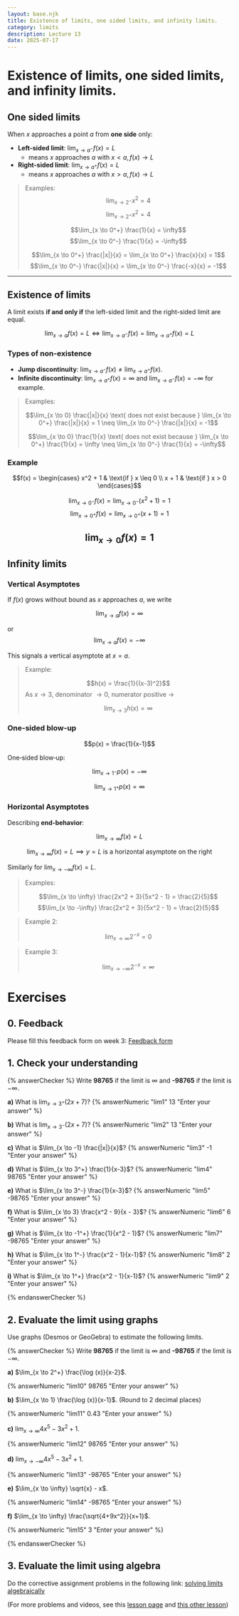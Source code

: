 ```yaml
---
layout: base.njk
title: Existence of limits, one sided limits, and infinity limits.
category: limits
description: Lecture 13
date: 2025-07-17
---
```


# Existence of limits, one sided limits, and infinity limits.

## One sided limits

When $x$ approaches a point $a$ from **one side** only:

- **Left-sided limit**: $\lim_{x \to a^-} f(x) = L$
  - means $x$ approaches $a$ with $x < a, f(x) \to L$
- **Right-sided limit**: $\lim_{x \to a^+} f(x) = L$
  - means $x$ approaches $a$ with $x > a, f(x) \to L$

> Examples:
> $$\lim_{x \to 2^-} x^2 = 4$$
> $$\lim_{x \to 2^+} x^2 = 4$$
>
> $$\lim_{x \to 0^+} \frac{1}{x} = \infty$$
> $$\lim_{x \to 0^-} \frac{1}{x} = -\infty$$
>
> $$\lim_{x \to 0^+} \frac{|x|}{x} = \lim_{x \to 0^+} \frac{x}{x} = 1$$
> $$\lim_{x \to 0^-} \frac{|x|}{x} = \lim_{x \to 0^-} \frac{-x}{x} = -1$$

---
## Existence of limits

A limit exists **if and only if** the left-sided limit and the right-sided limit are equal.

$$\lim_{x \to a} f(x) = L \iff \lim_{x \to a^-} f(x) = \lim_{x \to a^+} f(x) = L$$

### Types of non-existence

- **Jump discontinuity**: $\lim_{x \to a^-} f(x) \neq \lim_{x \to a^+} f(x)$.
- **Infinite discontinuity**: $\lim_{x \to a^+} f(x) = \infty$ and $\lim_{x \to a^-} f(x) = -\infty$ for example.

> Examples:
>
> $$\lim_{x \to 0} \frac{|x|}{x} \text{ does not exist because } \lim_{x \to 0^+} \frac{|x|}{x} = 1 \neq \lim_{x \to 0^-} \frac{|x|}{x} = -1$$
>
> $$\lim_{x \to 0} \frac{1}{x} \text{ does not exist because } \lim_{x \to 0^+} \frac{1}{x} = \infty \neq \lim_{x \to 0^-} \frac{1}{x} = -\infty$$

### Example

$$f(x) = \begin{cases}
x^2 + 1 & \text{if } x \leq 0 \\
x + 1 & \text{if } x > 0
\end{cases}$$

$$\lim_{x \to 0^-} f(x) = \lim_{x \to 0^-} (x^2 + 1) = 1$$
$$\lim_{x \to 0^+} f(x) = \lim_{x \to 0^+} (x + 1) = 1$$

$$\lim_{x \to 0} f(x) = 1$$
---

## Infinity limits

### Vertical Asymptotes

If $f(x)$ grows without bound as $x$ approaches $a$, we write

$$\lim_{x \to a} f(x) = \infty$$

or
$$\lim_{x \to a} f(x) = -\infty$$

This signals a vertical asymptote at $x = a$.

> Example:
>
> $$h(x) = \frac{1}{(x-3)^2}$$
> As $x \to 3$, denominator $\to 0$, numerator positive $\to$
>
> $$\lim_{x \to 3} h(x) = \infty$$

### One-sided blow-up

$$p(x) = \frac{1}{x-1}$$

One‐sided blow‐up:

$$\lim_{x \to 1^-} p(x) = -\infty$$

$$\lim_{x \to 1^+} p(x) = \infty$$

### Horizontal Asymptotes

Describing **end‐behavior**:

$$\lim_{x \to \infty} f(x) = L$$

$$\lim_{x \to \infty} f(x) = L \implies y = L \text{ is a horizontal asymptote on the right}$$

Similarly for $\lim_{x \to -\infty} f(x) = L$.

> Examples:
>
> $$\lim_{x \to \infty} \frac{2x^2 + 3}{5x^2 - 1} = \frac{2}{5}$$
> $$\lim_{x \to -\infty} \frac{2x^2 + 3}{5x^2 - 1} = \frac{2}{5}$$

> Example 2:
>
> $$\lim_{x \to \infty} 2^{-x} = 0$$

> Example 3:
>
> $$\lim_{x \to -\infty} 2^{-x} = \infty$$


# Exercises

## 0. Feedback

Please fill this feedback form on week 3: [Feedback form](https://docs.google.com/forms/d/e/1FAIpQLScB9ZNAuVp_nWDj_Cd89-SNMz6yHb4FxL6rtgjd_eRf6Rinwg/viewform?usp=dialog)

## 1. Check your understanding

{% answerChecker %}
Write **98765** if the limit is $\infty$ and **-98765** if the limit is $-\infty$.

**a)** What is $\lim_{x \to 3^+} (2x + 7)$?
{% answerNumeric "lim1" 13 "Enter your answer" %}

**b)** What is $\lim_{x \to 3^-} (2x + 7)$?
{% answerNumeric "lim2" 13 "Enter your answer" %}

**c)** What is $\lim_{x \to -1} \frac{|x|}{x}$?
{% answerNumeric "lim3" -1 "Enter your answer" %}

**d)** What is $\lim_{x \to 3^+} \frac{1}{x-3}$?
{% answerNumeric "lim4" 98765 "Enter your answer" %}

**e)** What is $\lim_{x \to 3^-} \frac{1}{x-3}$?
{% answerNumeric "lim5" -98765 "Enter your answer" %}

**f)** What is $\lim_{x \to 3} \frac{x^2 - 9}{x - 3}$?
{% answerNumeric "lim6" 6 "Enter your answer" %}

**g)** What is $\lim_{x \to -1^+} \frac{1}{x^2 - 1}$?
{% answerNumeric "lim7" -98765 "Enter your answer" %}

**h)** What is $\lim_{x \to 1^-} \frac{x^2 - 1}{x-1}$?
{% answerNumeric "lim8" 2 "Enter your answer" %}

**i)** What is $\lim_{x \to 1^+} \frac{x^2 - 1}{x-1}$?
{% answerNumeric "lim9" 2 "Enter your answer" %}

{% endanswerChecker %}

## 2. Evaluate the limit using graphs

Use graphs (Desmos or GeoGebra) to estimate the following limits.

{% answerChecker %}
Write **98765** if the limit is $\infty$ and **-98765** if the limit is $-\infty$.

**a)** $\lim_{x \to 2^+} \frac{\log (x)}{x-2}$.

{% answerNumeric "lim10" 98765 "Enter your answer" %}

**b)** $\lim_{x \to 1} \frac{\log (x)}{x-1}$. (Round to 2 decimal places)

{% answerNumeric "lim11" 0.43 "Enter your answer" %}

**c)** $\lim_{x \to \infty} 4x^5-3x^2+1$.

{% answerNumeric "lim12" 98765 "Enter your answer" %}

**d)** $\lim_{x \to -\infty} 4x^5-3x^2+1$.

{% answerNumeric "lim13" -98765 "Enter your answer" %}

**e)** $\lim_{x \to \infty} \sqrt{x} - x$.

{% answerNumeric "lim14" -98765 "Enter your answer" %}

**f)** $\lim_{x \to \infty} \frac{\sqrt{4+9x^2}}{x+1}$.

{% answerNumeric "lim15" 3 "Enter your answer" %}

{% endanswerChecker %}

## 3. Evaluate the limit using algebra

Do the corrective assignment problems in the following link:
[solving limits algebraically](https://calculus.flippedmath.com/uploads/1/1/3/0/11305589/calc_1.7_ca1.pdf)

(For more problems and videos, see this [lesson page](https://calculus.flippedmath.com/17-selecting-procedures-for-determining-limits.html) and [this other lesson](https://calculus.flippedmath.com/16-determining-limits-using-algebraic-manipulation.html))